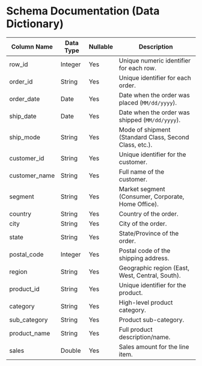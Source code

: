 # Schema Documentation (Data Dictionary)

| Column Name     | Data Type | Nullable | Description |
|-----------------|-----------|----------|-------------|
| row_id          | Integer   | Yes      | Unique numeric identifier for each row. |
| order_id        | String    | Yes      | Unique identifier for each order. |
| order_date      | Date      | Yes      | Date when the order was placed (`MM/dd/yyyy`). |
| ship_date       | Date      | Yes      | Date when the order was shipped (`MM/dd/yyyy`). |
| ship_mode       | String    | Yes      | Mode of shipment (Standard Class, Second Class, etc.). |
| customer_id     | String    | Yes      | Unique identifier for the customer. |
| customer_name   | String    | Yes      | Full name of the customer. |
| segment         | String    | Yes      | Market segment (Consumer, Corporate, Home Office). |
| country         | String    | Yes      | Country of the order. |
| city            | String    | Yes      | City of the order. |
| state           | String    | Yes      | State/Province of the order. |
| postal_code     | Integer   | Yes      | Postal code of the shipping address. |
| region          | String    | Yes      | Geographic region (East, West, Central, South). |
| product_id      | String    | Yes      | Unique identifier for the product. |
| category        | String    | Yes      | High-level product category. |
| sub_category    | String    | Yes      | Product sub-category. |
| product_name    | String    | Yes      | Full product description/name. |
| sales           | Double    | Yes      | Sales amount for the line item. |
